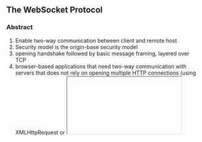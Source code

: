 
## The WebSocket Protocol

### Abstract
1. Enable two-way communication between client and remote host
2. Security model is the origin-base security model
3. opening handshake followed by basic message framing, layered over TCP
4. browser-based applications that need two-way communication with servers that does not rely on opening multiple HTTP connections
(using XMLHttpRequest or <iframe>s and long polling)

### Introduction
#### Background(reason)
historically, creating web application that need bidirectional communication between client and server,
always required an abuse of HTTP to poll the server for updates.

problems:
1. server has to use different tcp connections, one for sending, new one for incoming message
2. http protocol has a high overhead, for the each http header
3. client side is forced to maintain a mapping from the outgoing connections to the incoming connection to track replies

#### Protocol Overview
two parts: a handshake and the data transfer

example protocol:
```c 
//client
GET /chat HTTP/1.1
Host: server.example.com
Upgrade: websocket
Connection: Upgrade
Sec-WebSocket-Key: dGhlIHNhbXBsZSBub25jZQ==
Origin: http://example.com
Sec-WebSocket-Protocol: chat, superchat
Sec-WebSocket-Version: 13

//server
HTTP/1.1 101 Switching Protocols
Upgrade: websocket
Connection: Upgrade
Sec-WebSocket-Accept: s3pPLMBiTxaQ9kYGzzhZRbK+xOo=
Sec-WebSocket-Protocol: chat
```

1. client and server both sent their handshakes
2. handshakes was successful, data transfer part starts
3. client and server transfer data back and forth
4. a message is composed of one or more frames

frame-type:
1. textual data
2. binary data
3. control frames (protocol-level signaling)

#### Opening Handshake
opening handshake is intended to be compatible with http-based server-side and intermediaries
the WebSocket client's handshake is an http upgrade request:
```c 
GET /chat HTTP/1.1
Host: server.example.com
Upgrade: websocket
Connection: Upgrade
Sec-WebSocket-Key: dGhlIHNhbXBsZSBub25jZQ==
Origin: http://example.com
Sec-WebSocket-Protocol: chat, superchat
Sec-WebSocket-Version: 13
```
Sec-WebSocket-Protocol --> subprotocols are acceptable to the client

server has to proved to the client that it received the client's WebSocket handshake
1. Sec-WebSocket-Key
2. GUID
3. SHA-1 hash, base64-encoded return Sec-WebSocket-Accept

```c 
Sec-WebSocket-Key: dGhlIHNhbXBsZSBub25jZQ==
GUID: 258EAFA5-E914-47DA-95CA-C5AB0DC85B11
Combine: dGhlIHNhbXBsZSBub25jZQ==258EAFA5-E914-47DA-95CAC5AB0DC85B11
SHA-1: 0xb3 0x7a 0x4f 0x2c 0xc0 0x62 0x4f 0x16 0x90 0xf6
       0x46 0x06 0xcf 0x38 0x59 0x45 0xb2 0xbe 0xc4 0xea
base64-encoded: s3pPLMBiTxaQ9kYGzzhZRbK+xOo=
```

Status line: HTTP/1.1 101 Switching Protocols
Connection and Upgrade head fields complete the HTTP Upgrade:
```c 
HTTP/1.1 101 Switching Protocols
Upgrade: websocket
Connection: Upgrade
Sec-WebSocket-Accept: s3pPLMBiTxaQ9kYGzzhZRbK+xOo=
```

Sec-WebSocket-Accept && Status Code

can also use _set_cookies

#### Closing Handshake
Either peer can send a control frame with data containing a specified 
control sequence to begin the closing handshake.
Upon receiving such a frame, the other peer sends a Close frame in response
, if it hasn't already sent one.
After sending a control frame indicating the connection should be closed, a peer does not send any further data
after receiving a control frame indicating the connection should be closed, a peer discards any further data received

#### Design Philosophy
The WebSocket Protocol is designed on the principle that there should the minimal framing(the only framing that exists 
is to make the protocol frame-based instead of stream-based and to support a distinction between Unicode text and Binary frames).
It is expected that metadata would be layered on top of WebSocket by the application layer.

Conceptually, WebSocket is really just a layer on top of TCP that does the following:
1. adds a web origin-based security model for browsers
2. adds an addressing and protocol naming mechanism to support multiple services on one port and 
multiple host names on one IP address
3. layers a framing mechanism on top of TCP to get back to the IP packet mechanism that TCP is built on,
but without length limits
4. includes an additional closing handshake in-band that is designed to work in the presence of proxies
and other intermediaries

make the thing protocol, meanwhile using the http existing power such as proxy

#### Security Model
origin based browsers, attacker can't change the Sec-X headers

#### Relationship to TCP and HTTP
The WebSocket Protocol is an independent TCP-based protocol. Its only relationship to http is that
its handshake is interpreted by http servers as an upgrade request.
By default, the WebSocket Protocol uses port 80 for regular connections and port 443 for TLS.

#### Establishing a Connection
one single servers with all traffic
multiple servers to manage all traffic

#### SubProtocols Using the WebSocket Protocol
The client can request that the server use a specific subprotocol by including the Sec-WebSocket-Protocol field in 
its handshake. If specified, the server needs to include the same field and one of the selected subprotocol values in
its response.


### Conformance Requirements

#### WebSocket URIs



